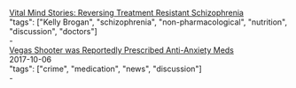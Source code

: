 [Vital Mind Stories: Reversing Treatment Resistant Schizophrenia](http://kellybroganmd.com/vital-mind-stories-kim/)<br />
"tags": ["Kelly Brogan", "schizophrenia", "non-pharmacological", "nutrition", "discussion", "doctors"]<br />
-<br />
[Vegas Shooter was Reportedly Prescribed Anti-Anxiety Meds](https://www.madinamerica.com/2017/10/vegas-shooter-prescribed-meds/)<br />
2017-10-06<br />
"tags": ["crime", "medication", "news", "discussion"]<br />
-<br />
